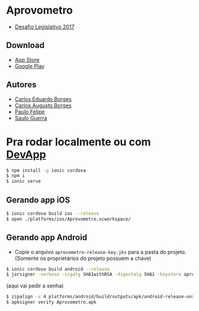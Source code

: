 # Aprovometro
* [Desafio Legislativo 2017](http://desafio.leg.br/desafios/app-legislativo/index.html)

## Download
* [App Store](https://itunes.apple.com/us/app/aprovometro/id1293617071)
* [Google Play](https://play.google.com/store/apps/details?id=br.devall.aprovometro)

## Autores
* [Carlos Eduardo Borges](https://www.github.com/xaxim)
* [Carlos Augusto Borges](https://www.github.com/calimaborges)
* [Paulo Felipe](https://www.github.com/paulofelipe)
* [Saulo Guerra](https://www.github.com/sauloguerra)


# Pra rodar localmente ou com [DevApp](https://ionicframework.com/docs/pro/devapp/)
```bash
$ npm install -g ionic cordova
$ npm i
$ ionic serve
```

## Gerando app iOS
```bash
$ ionic cordova build ios --release
$ open ./platforms/ios/Aprovometro.xcworkspace/
```

## Gerando app Android
* Copie o arquivo `aprovometro-release-key.jks` para a pasta do projeto. (Somente os proprietários do projeto possuem a chave)
```bash
$ ionic cordova build android --release
$ jarsigner -verbose -sigalg SHA1withRSA -digestalg SHA1 -keystore aprovometro-release-key.jks platforms/android/build/outputs/apk/android-release-unsigned.apk aprovometroAlias
```
(aqui vai pedir a senha)
```bash
$ zipalign -v 4 platforms/android/build/outputs/apk/android-release-unsigned.apk Aprovometro.apk
$ apksigner verify Aprovometro.apk
```

